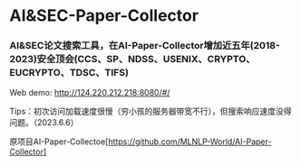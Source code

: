 # AI&SEC-Paper-Collector
### AI&SEC论文搜索工具，在AI-Paper-Collector增加近五年(2018-2023)安全顶会(CCS、SP、NDSS、USENIX、CRYPTO、EUCRYPTO、TDSC、TIFS)

Web demo:
http://124.220.212.218:8080/#/

Tips：初次访问加载速度很慢（穷小孩的服务器带宽不行），但搜索响应速度没得问题。（2023.6.6）

原项目AI-Paper-Collectoe[https://github.com/MLNLP-World/AI-Paper-Collector]
